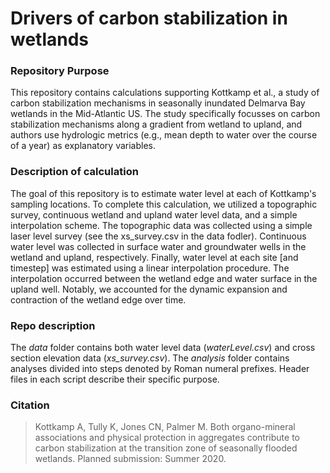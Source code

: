 # Drivers of carbon stabilization in wetlands

### Repository Purpose
This repository contains calculations supporting Kottkamp et al., a study of carbon stabilization mechanisms in seasonally inundated Delmarva Bay wetlands in the Mid-Atlantic US. The study specifically focusses on carbon stabilization mechanisms along a gradient from wetland to upland, and authors use hydrologic metrics (e.g., mean depth to water over the course of a year) as explanatory variables. 

### Description of calculation
The goal of this repository is to estimate water level at each of Kottkamp's sampling locations. To complete this calculation, we utilized a topographic survey, continuous wetland and upland water level data, and a simple interpolation scheme. The topographic data was collected using a simple laser level survey (see the xs_survey.csv in the data fodler). Continuous water level was collected in surface water and groundwater wells in the wetland and upland, respectively. Finally, water level at each site [and timestep] was estimated using a linear interpolation procedure. The interpolation occurred between the wetland edge and water surface in the upland well. Notably, we accounted for the dynamic expansion and contraction of the wetland edge over time. 

### Repo description

The *data* folder contains both water level data (*waterLevel.csv*) and cross section elevation data (*xs_survey.csv*). The *analysis* folder contains analyses divided into steps denoted by Roman numeral prefixes. Header files in each script describe their specific purpose. 

### Citation
>Kottkamp A, Tully K, Jones CN, Palmer M. Both organo-mineral associations and physical protection in aggregates contribute to carbon stabilization at the transition zone of seasonally flooded wetlands. Planned submission: Summer 2020.

